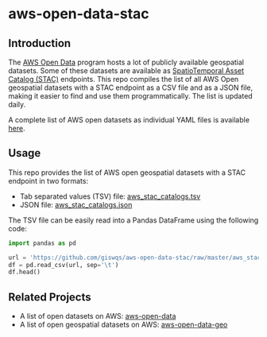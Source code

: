 # aws-open-data-stac

## Introduction

The [AWS Open Data](https://registry.opendata.aws/) program hosts a lot of publicly available geospatial datasets. Some of these datasets are available as [SpatioTemporal Asset Catalog (STAC)](https://stacspec.org/) endpoints. This repo compiles the list of all AWS Open geospatial datasets with a STAC endpoint as a CSV file and as a JSON file, making it easier to find and use them programmatically. The list is updated daily.

A complete list of AWS open datasets as individual YAML files is available [here](https://github.com/awslabs/open-data-registry).

## Usage

This repo provides the list of AWS open geospatial datasets with a STAC endpoint in two formats:

- Tab separated values (TSV) file: [aws_stac_catalogs.tsv](https://github.com/giswqs/aws-open-data-stac/blob/master/aws_stac_catalogs.tsv)
- JSON file: [aws_stac_catalogs.json](https://github.com/giswqs/aws-open-data-stac/blob/master/aws_stac_catalogs.json)

The TSV file can be easily read into a Pandas DataFrame using the following code:

```python
import pandas as pd

url = 'https://github.com/giswqs/aws-open-data-stac/raw/master/aws_stac_catalogs.tsv'
df = pd.read_csv(url, sep='\t')
df.head()
```

## Related Projects

- A list of open datasets on AWS: [aws-open-data ](https://github.com/giswqs/aws-open-data)
- A list of open geospatial datasets on AWS: [aws-open-data-geo](https://github.com/giswqs/aws-open-data-geo)
